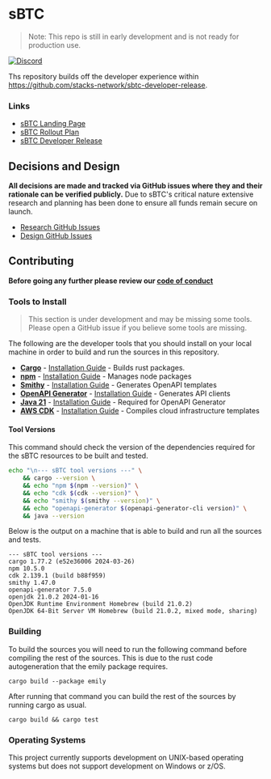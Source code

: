 # sBTC

> Note: This repo is still in early development and is not ready for production use.

[![Discord][discord-badge]][discord-link]

Ths repository builds off the developer experience within https://github.com/stacks-network/sbtc-developer-release.

### Links

- [sBTC Landing Page](https://sbtc.tech/)
- [sBTC Rollout Plan](https://www.bitcoinwrites.com/p/sbtc-rollout-bootstrapping-programmable-bitcoin)
- [sBTC Developer Release](https://sbtc.tech/developer-release)

## Decisions and Design

**All decisions are made and tracked via GitHub issues where they and their rationale can be verified publicly.** Due to sBTC's critical nature extensive research and planning has been done to ensure all funds remain secure on launch.

- [Research GitHub Issues](https://github.com/stacks-network/sbtc/issues?q=is%3Aissue+label%3Aresearch+)
- [Design GitHub Issues](https://github.com/stacks-network/sbtc/issues?q=is%3Aissue+label%3Adesign+)

## Contributing

**Before going any further please review our [code of conduct](CODE_OF_CONDUCT.md)**

### Tools to Install

> This section is under development and may be missing some tools. Please
> open a GitHub issue if you believe some tools are missing.

The following are the developer tools that you should install on your local machine in
order to build and run the sources in this repository.

- **[Cargo](https://doc.rust-lang.org/cargo/)** - [Installation Guide](https://doc.rust-lang.org/cargo/getting-started/installation.html) - Builds rust packages.
- **[npm](https://www.npmjs.com/)** - [Installation Guide](https://docs.npmjs.com/downloading-and-installing-node-js-and-npm) - Manages node packages
- **[Smithy](https://smithy.io/2.0/index.html)** - [Installation Guide](https://smithy.io/2.0/guides/smithy-cli/cli_installation.html) - Generates OpenAPI templates
- **[OpenAPI Generator](https://openapi-generator.tech/)** - [Installation Guide](https://openapi-generator.tech/docs/installation/) - Generates API clients
- **[Java 21](https://www.oracle.com/java/)** - [Installation Guide](https://www.oracle.com/java/technologies/downloads/) - Required for OpenAPI Generator
- **[AWS CDK](https://aws.amazon.com/cdk/)** - [Installation Guide](https://docs.aws.amazon.com/cdk/v2/guide/getting_started.html#getting_started_install) - Compiles cloud infrastructure templates

#### Tool Versions

This command should check the version of the dependencies required for the sBTC
resources to be built and tested.

```bash
echo "\n--- sBTC tool versions ---" \
    && cargo --version \
    && echo "npm $(npm --version)" \
    && echo "cdk $(cdk --version)" \
    && echo "smithy $(smithy --version)" \
    && echo "openapi-generator $(openapi-generator-cli version)" \
    && java --version
```
Below is the output on a machine that is able to build and run all the sources and tests.
```
--- sBTC tool versions ---
cargo 1.77.2 (e52e36006 2024-03-26)
npm 10.5.0
cdk 2.139.1 (build b88f959)
smithy 1.47.0
openapi-generator 7.5.0
openjdk 21.0.2 2024-01-16
OpenJDK Runtime Environment Homebrew (build 21.0.2)
OpenJDK 64-Bit Server VM Homebrew (build 21.0.2, mixed mode, sharing)
```

### Building

To build the sources you will need to run the following command before compiling the rest
of the sources. This is due to the rust code autogeneration that the emily package
requires.

```
cargo build --package emily
```

After running that command you can build the rest of the sources by running cargo
as usual.

```
cargo build && cargo test
```

### Operating Systems

This project currently supports development on UNIX-based operating systems but
does not support development on Windows or z/OS.

[discord-badge]: https://img.shields.io/static/v1?logo=discord&label=discord&message=Join&color=blue
[discord-link]: https://discord.gg/hHaz2gGX
